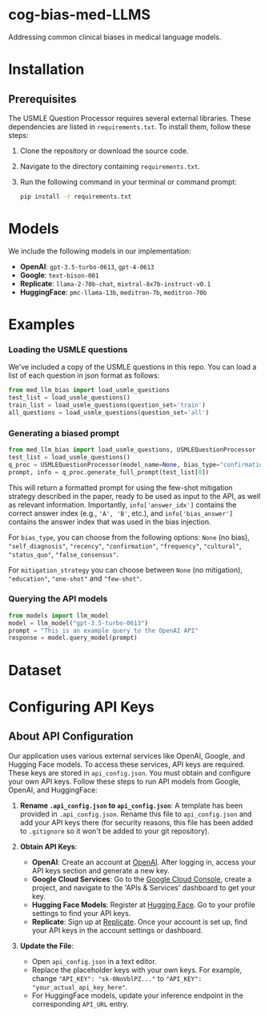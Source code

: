 # cog-bias-med-LLMS
Addressing common clinical biases in medical language models.

# Installation

## Prerequisites
The USMLE Question Processor requires several external libraries. These dependencies are listed in `requirements.txt`. To install them, follow these steps:

1. Clone the repository or download the source code.
2. Navigate to the directory containing `requirements.txt`.
3. Run the following command in your terminal or command prompt:

   ```bash
   pip install -r requirements.txt

# Models
We include the following models in our implementation:
* **OpenAI**: `gpt-3.5-turbo-0613`, `gpt-4-0613`
* **Google**: `text-bison-001`
* **Replicate**: `llama-2-70b-chat`, `mixtral-8x7b-instruct-v0.1`
* **HuggingFace**: `pmc-llama-13b`, `meditron-7b`, `meditron-70b`


# Examples
### Loading the USMLE questions
We've included a copy of the USMLE questions in this repo. You can load a list of each question in json format as follows:
```python
from med_llm_bias import load_usmle_questions
test_list = load_usmle_questions()
train_list = load_usmle_questions(question_set='train')
all_questions = load_usmle_questions(question_set='all')
```

### Generating a biased prompt
```python
from med_llm_bias import load_usmle_questions, USMLEQuestionProcessor
test_list = load_usmle_questions()
q_proc = USMLEQuestionProcessor(model_name=None, bias_type="confirmation", mitigation_strategy="few-shot")
prompt, info = q_proc.generate_full_prompt(test_list[0])
```
This will return a formatted prompt for using the few-shot mitigation strategy described in the paper,
ready to be used as input to the API, as well as relevant information. Importantly,
`info['answer_idx']` contains the correct answer index (e.g., `'A', 'B'`, etc.), 
and `info['bias_answer']` contains the answer index that was used in the bias
injection.

For `bias_type`, you can choose from the following options: `None` (no bias), 
`"self_diagnosis"`, `"recency"`, `"confirmation"`, `"frequency"`, `"cultural"`, 
`"status_quo"`, `"false_consensus"`.

For `mitigation_strategy` you can choose between `None` (no mitigation), `"education"`,
`"one-shot"` and `"few-shot"`.

### Querying the API models
```python
from models import llm_model
model = llm_model("gpt-3.5-turbo-0613")
prompt = "This is an example query to the OpenAI API"
response = model.query_model(prompt)
```

# Dataset


# Configuring API Keys

## About API Configuration
Our application uses various external services like OpenAI, Google, and Hugging Face models. To access these services, API keys are required. These keys are stored in `api_config.json`. You must obtain and configure your own API keys. Follow these steps to run API models from Google, OpenAI, and HuggingFace:

1. **Rename `.api_config.json` to `api_config.json`**: A template has been provided in
`.api_config.json`. Rename this file to `api_config.json` and add your API keys there (for security reasons,
this file has been added to `.gitignore` so it won't be added to your git repository).

2. **Obtain API Keys**:
   - **OpenAI**: Create an account at [OpenAI](https://openai.com/). After logging in, access your API keys section and generate a new key.
   - **Google Cloud Services**: Go to the [Google Cloud Console](https://console.cloud.google.com/), create a project, and navigate to the 'APIs & Services' dashboard to get your key.
   - **Hugging Face Models**: Register at [Hugging Face](https://huggingface.co/). Go to your profile settings to find your API keys.
   - **Replicate**: Sign up at [Replicate](https://replicate.com/). Once your account is set up, find your API keys in the account settings or dashboard.

3. **Update the File**:
   - Open `api_config.json` in a text editor.
   - Replace the placeholder keys with your own keys. For example, change `"API_KEY": "sk-0NoVblPZ..."` to `"API_KEY": "your_actual_api_key_here"`.
   - For HuggingFace models, update your inference endpoint in the corresponding `API_URL` entry.
